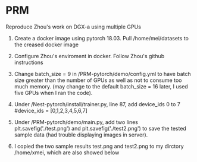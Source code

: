 # PRM
Reproduce Zhou's work on DGX-a using multiple GPUs

1. Create a docker image using pytorch 18.03. Pull /home/mei/datasets to the creased docker image

2. Configure Zhou's enviroment in docker. Follow Zhou's github instructions

3. Change batch_size = 9 in /PRM-pytorch/demo/config.yml to have batch size greater than the number of GPUs as well as not to consume too much memory. (may change to the default batch_size = 16 later, I used five GPUs when I ran the code).

4. Under /Nest-pytorch/install/trainer.py, line 87, add device_ids 0 to 7
#device_ids = [0,1,2,3,4,5,6,7]

5. Under /PRM-pytorch/demo/main.py, add two lines plt.savefig('./test.png') and plt.savefig('./test2.png') to save the tested sample data (had trouble displaying images in server).

6. I copied the two sample results test.png and test2.png to my dirctory /home/xmei, which are also showed below




